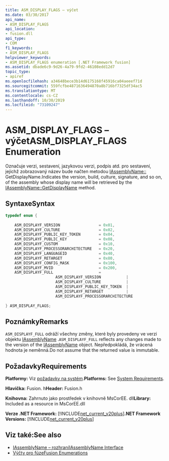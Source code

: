 ```yaml
---
title: ASM_DISPLAY_FLAGS – výčet
ms.date: 03/30/2017
api_name:
- ASM_DISPLAY_FLAGS
api_location:
- fusion.dll
api_type:
- COM
f1_keywords:
- ASM_DISPLAY_FLAGS
helpviewer_keywords:
- ASM_DISPLAY_FLAGS enumeration [.NET Framework fusion]
ms.assetid: dbade6c9-9d26-4a79-9fd2-46108edd12d7
topic_type:
- apiref
ms.openlocfilehash: a34648bece3b14d6175168f45916ca04aeeef71d
ms.sourcegitcommit: 559fcfbe4871636494870a8b716bf7325df34ac5
ms.translationtype: MT
ms.contentlocale: cs-CZ
ms.lasthandoff: 10/30/2019
ms.locfileid: "73109247"
---
```

# <a name="asm_display_flags-enumeration"></a><span data-ttu-id="2ded4-102">ASM_DISPLAY_FLAGS – výčet</span><span class="sxs-lookup"><span data-stu-id="2ded4-102">ASM_DISPLAY_FLAGS Enumeration</span></span>
<span data-ttu-id="2ded4-103">Označuje verzi, sestavení, jazykovou verzi, podpis atd. pro sestavení, jejichž zobrazovaný název bude načten metodou [IAssemblyName::](iassemblyname-getdisplayname-method.md) GetDisplayName.</span><span class="sxs-lookup"><span data-stu-id="2ded4-103">Indicates the version, build, culture, signature, and so on, of the assembly whose display name will be retrieved by the [IAssemblyName::GetDisplayName](iassemblyname-getdisplayname-method.md) method.</span></span>  
  
## <a name="syntax"></a><span data-ttu-id="2ded4-104">Syntaxe</span><span class="sxs-lookup"><span data-stu-id="2ded4-104">Syntax</span></span>  
  
```cpp  
typedef enum {  
  
    ASM_DISPLAYF_VERSION                 = 0x01,  
    ASM_DISPLAYF_CULTURE                 = 0x02,  
    ASM_DISPLAYF_PUBLIC_KEY_TOKEN        = 0x04,  
    ASM_DISPLAYF_PUBLIC_KEY              = 0x08,  
    ASM_DISPLAYF_CUSTOM                  = 0x10,  
    ASM_DISPLAYF_PROCESSORARCHITECTURE   = 0x20,  
    ASM_DISPLAYF_LANGUAGEID              = 0x40,  
    ASM_DISPLAYF_RETARGET                = 0x80,  
    ASM_DISPLAYF_CONFIG_MASK             = 0x100,  
    ASM_DISPLAYF_MVID                    = 0x200,  
    ASM_DISPLAYF_FULL                    =   
                      ASM_DISPLAYF_VERSION           |   
                      ASM_DISPLAYF_CULTURE           |   
                      ASM_DISPLAYF_PUBLIC_KEY_TOKEN  |   
                      ASM_DISPLAYF_RETARGET          |   
                      ASM_DISPLAYF_PROCESSORARCHITECTURE  
  
} ASM_DISPLAY_FLAGS;  
```  
  
## <a name="remarks"></a><span data-ttu-id="2ded4-105">Poznámky</span><span class="sxs-lookup"><span data-stu-id="2ded4-105">Remarks</span></span>  
 <span data-ttu-id="2ded4-106">`ASM_DISPLAYF_FULL` odráží všechny změny, které byly provedeny ve verzi objektu [IAssemblyName](iassemblyname-interface.md) .</span><span class="sxs-lookup"><span data-stu-id="2ded4-106">`ASM_DISPLAYF_FULL` reflects any changes made to the version of the [IAssemblyName](iassemblyname-interface.md) object.</span></span> <span data-ttu-id="2ded4-107">Nepředpokládá, že vrácená hodnota je neměnná.</span><span class="sxs-lookup"><span data-stu-id="2ded4-107">Do not assume that the returned value is immutable.</span></span>  
  
## <a name="requirements"></a><span data-ttu-id="2ded4-108">Požadavky</span><span class="sxs-lookup"><span data-stu-id="2ded4-108">Requirements</span></span>  
 <span data-ttu-id="2ded4-109">**Platformy:** Viz [požadavky na systém](../../get-started/system-requirements.md).</span><span class="sxs-lookup"><span data-stu-id="2ded4-109">**Platforms:** See [System Requirements](../../get-started/system-requirements.md).</span></span>  
  
 <span data-ttu-id="2ded4-110">**Hlavička:** Fusion. h</span><span class="sxs-lookup"><span data-stu-id="2ded4-110">**Header:** Fusion.h</span></span>  
  
 <span data-ttu-id="2ded4-111">**Knihovna:** Zahrnuto jako prostředek v knihovně MsCorEE. dll</span><span class="sxs-lookup"><span data-stu-id="2ded4-111">**Library:** Included as a resource in MsCorEE.dll</span></span>  
  
 <span data-ttu-id="2ded4-112">**Verze .NET Framework:** [!INCLUDE[net_current_v20plus](../../../../includes/net-current-v20plus-md.md)]</span><span class="sxs-lookup"><span data-stu-id="2ded4-112">**.NET Framework Versions:** [!INCLUDE[net_current_v20plus](../../../../includes/net-current-v20plus-md.md)]</span></span>  
  
## <a name="see-also"></a><span data-ttu-id="2ded4-113">Viz také:</span><span class="sxs-lookup"><span data-stu-id="2ded4-113">See also</span></span>

- [<span data-ttu-id="2ded4-114">IAssemblyName – rozhraní</span><span class="sxs-lookup"><span data-stu-id="2ded4-114">IAssemblyName Interface</span></span>](iassemblyname-interface.md)
- [<span data-ttu-id="2ded4-115">Výčty pro fúze</span><span class="sxs-lookup"><span data-stu-id="2ded4-115">Fusion Enumerations</span></span>](fusion-enumerations.md)
